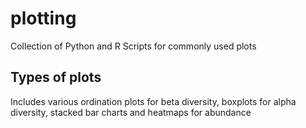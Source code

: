 # plotting
Collection of Python and R Scripts for commonly used plots

## Types of plots

Includes various ordination plots for beta diversity, boxplots for alpha diversity, stacked bar charts and heatmaps for abundance
